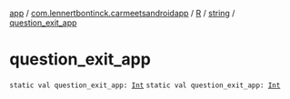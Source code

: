 [app](../../../index.md) / [com.lennertbontinck.carmeetsandroidapp](../../index.md) / [R](../index.md) / [string](index.md) / [question_exit_app](./question_exit_app.md)

# question_exit_app

`static val question_exit_app: `[`Int`](https://kotlinlang.org/api/latest/jvm/stdlib/kotlin/-int/index.html)
`static val question_exit_app: `[`Int`](https://kotlinlang.org/api/latest/jvm/stdlib/kotlin/-int/index.html)